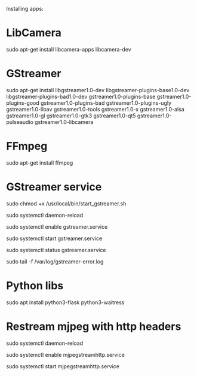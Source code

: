 Installing apps:

# LibCamera
sudo apt-get install libcamera-apps libcamera-dev

# GStreamer
sudo apt-get install libgstreamer1.0-dev libgstreamer-plugins-base1.0-dev libgstreamer-plugins-bad1.0-dev gstreamer1.0-plugins-base gstreamer1.0-plugins-good gstreamer1.0-plugins-bad gstreamer1.0-plugins-ugly gstreamer1.0-libav gstreamer1.0-tools gstreamer1.0-x gstreamer1.0-alsa gstreamer1.0-gl gstreamer1.0-gtk3 gstreamer1.0-qt5 gstreamer1.0-pulseaudio gstreamer1.0-libcamera

# FFmpeg
sudo apt-get install ffmpeg

# GStreamer service

sudo chmod +x /usr/local/bin/start_gstreamer.sh

sudo systemctl daemon-reload

sudo systemctl enable gstreamer.service

sudo systemctl start gstreamer.service

sudo systemctl status gstreamer.service

sudo tail -f /var/log/gstreamer-error.log

# Python libs

sudo apt install python3-flask python3-waitress

# Restream mjpeg with http headers

sudo systemctl daemon-reload

sudo systemctl enable mjpegstreamhttp.service

sudo systemctl start mjpegstreamhttp.service

